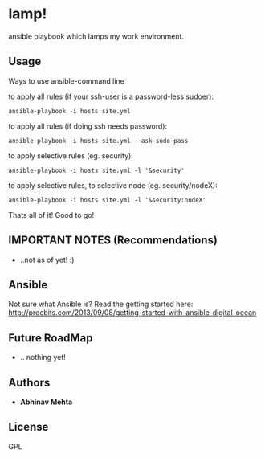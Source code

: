 lamp!
=====

ansible playbook which lamps my work environment.

Usage
-----
Ways to use ansible-command line

to apply all rules (if your ssh-user is a password-less sudoer):

    ansible-playbook -i hosts site.yml

to apply all rules (if doing ssh needs password):

    ansible-playbook -i hosts site.yml --ask-sudo-pass

to apply selective rules (eg. security):

    ansible-playbook -i hosts site.yml -l '&security'

to apply selective rules, to selective node (eg. security/nodeX):

    ansible-playbook -i hosts site.yml -l '&security:nodeX'

Thats all of it! Good to go!

IMPORTANT NOTES (Recommendations)
-------
 - ..not as of yet! :)


Ansible
------

Not sure what Ansible is? Read the getting started here: http://procbits.com/2013/09/08/getting-started-with-ansible-digital-ocean


Future RoadMap
----
- .. nothing yet!

Authors
-------
- **Abhinav Mehta**

License
-------
GPL